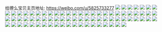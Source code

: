 给撩么宝贝主页地址: https://weibo.com/u/5825733277 
![](https://wx4.sinaimg.cn/mw2000/006mgblXly1h8wne3bwxrj30u01syqap.jpg) 
![](https://wx4.sinaimg.cn/mw2000/006mgblXly1h8wne6kxhej30u0140dll.jpg) 
![](https://wx4.sinaimg.cn/mw2000/006mgblXly1h8wnhjei3zj31400u0tdb.jpg) 
![](https://wx4.sinaimg.cn/mw2000/006mgblXly1h8n9qdn4yhj31o0280b29.jpg) 
![](https://wx4.sinaimg.cn/mw2000/006mgblXly1h7pw6w30skj30u014045n.jpg) 
![](https://wx4.sinaimg.cn/mw2000/006mgblXly1h6zer8n9vjj31o0280kjm.jpg) 
![](https://wx4.sinaimg.cn/mw2000/006mgblXly1h6zer6icslj30j60js40h.jpg) 
![](https://wx4.sinaimg.cn/mw2000/006mgblXly1h6mlmkcstej30u0140na3.jpg) 
![](https://wx4.sinaimg.cn/mw2000/006mgblXly1h3krzdirebj323u35sqva.jpg) 
![](https://wx4.sinaimg.cn/mw2000/006mgblXly1h3krzgq4s7j32tc480qv7.jpg) 
![](https://wx4.sinaimg.cn/mw2000/006mgblXly1h38q14ycr3j33402c0u0y.jpg) 
![](https://wx4.sinaimg.cn/mw2000/006mgblXly1h38q1ebrnwj323u35snpe.jpg) 
![](https://wx4.sinaimg.cn/mw2000/006mgblXly1h38q1hyr5cj323u35se82.jpg) 
![](https://wx4.sinaimg.cn/mw2000/006mgblXly1h2klopt03zj31551pzaog.jpg) 
![](https://wx4.sinaimg.cn/mw2000/006mgblXly1h0xw4xa7m8j31o02804qr.jpg) 
![](https://wx4.sinaimg.cn/mw2000/006mgblXly1h0xw511uvtj31o02804qp.jpg) 
![](https://wx4.sinaimg.cn/mw2000/006mgblXly1h0xw5b0ih5j31o0280qv6.jpg) 
![](https://wx4.sinaimg.cn/mw2000/006mgblXly1gtis3gtzg1j30u0140dsb.jpg) 
![](https://wx4.sinaimg.cn/mw2000/006mgblXly1gtis3i4j1kj30u01404i3.jpg) 
![](https://wx4.sinaimg.cn/mw2000/006mgblXly1gtis3jrhubj30u0140x0x.jpg) 
![](https://wx4.sinaimg.cn/mw2000/006mgblXly1gspm7pej6pj30n00n0gpr.jpg) 
![](https://wx4.sinaimg.cn/mw2000/006mgblXly1gspm7qr72uj32bp2ok4qq.jpg) 
![](https://wx4.sinaimg.cn/mw2000/006mgblXly1gspm7sj2bbj32c0340x6q.jpg) 
![](https://wx4.sinaimg.cn/mw2000/006mgblXly1gspm7p1ix8j31o02804qq.jpg) 
![](https://wx4.sinaimg.cn/mw2000/006mgblXly1gspm7tz6ehj32c0340e83.jpg) 
![](https://wx4.sinaimg.cn/mw2000/006mgblXly1gspm7pnzh5j30n00uoahh.jpg) 
![](https://wx4.sinaimg.cn/mw2000/006mgblXly1gspm7v7uwfj32c0340npe.jpg) 
![](https://wx4.sinaimg.cn/mw2000/006mgblXly1gspm7wefp4j32c0340qv6.jpg) 
![](https://wx4.sinaimg.cn/mw2000/006mgblXly1gspm7xfntqj33402c0kjm.jpg) 
![](https://wx4.sinaimg.cn/mw2000/006mgblXly1gp3baceokdj32c03407wk.jpg) 
![](https://wx4.sinaimg.cn/mw2000/006mgblXly1gp3baeizlrj32c03401ky.jpg) 
![](https://wx4.sinaimg.cn/mw2000/006mgblXly1gp3bah4jqvj32c0340x6u.jpg) 
![](https://wx4.sinaimg.cn/mw2000/006mgblXly1gp3baiw8dkj33402c0qv7.jpg) 
![](https://wx4.sinaimg.cn/mw2000/006mgblXly1gp3bajo58jj30n00uotdk.jpg) 
![](https://wx4.sinaimg.cn/mw2000/006mgblXly1gp3bb10tpqj32c0340b2b.jpg) 
![](https://wx4.sinaimg.cn/mw2000/006mgblXly1gmggrrl1t4j32c0340b2b.jpg) 
![](https://wx4.sinaimg.cn/mw2000/006mgblXly1gmggrsnttwj30n00uoahd.jpg) 
![](https://wx4.sinaimg.cn/mw2000/006mgblXly1gmggrtomdoj32c0340kjm.jpg) 
![](https://wx4.sinaimg.cn/mw2000/006mgblXly1gmggrv71bkj32c03407wj.jpg) 
![](https://wx4.sinaimg.cn/mw2000/006mgblXly1gmggropjz5j33402c0u0x.jpg) 
![](https://wx4.sinaimg.cn/mw2000/006mgblXly1gmggrw9iygj31sc2dshdt.jpg) 
![](https://wx4.sinaimg.cn/mw2000/006mgblXly1gmggrxgoesj33402c04qp.jpg) 
![](https://wx4.sinaimg.cn/mw2000/006mgblXly1gmggryyvvrj32c03407wi.jpg) 
![](https://wx4.sinaimg.cn/mw2000/006mgblXly1gmggrzn0a2j30uo0n0qau.jpg) 
![](https://wx4.sinaimg.cn/mw2000/006mgblXly1gkl63r8zrvj30u01407ja.jpg) 
![](https://wx4.sinaimg.cn/mw2000/006mgblXly1gkl63ognn2j30u1141gwl.jpg) 
![](https://wx4.sinaimg.cn/mw2000/006mgblXly1gkl63shj8tj30u0140wrk.jpg) 
![](https://wx4.sinaimg.cn/mw2000/006mgblXly1giyj9o8ldrj30uo0n010k.jpg) 
![](https://wx4.sinaimg.cn/mw2000/006mgblXly1giyj9kpac2j30uo0n0qau.jpg) 
![](https://wx4.sinaimg.cn/mw2000/006mgblXly1giyj9p036hj31410u07dk.jpg) 
![](https://wx4.sinaimg.cn/mw2000/006mgblXly1giyj9mttu8j30n00uojy1.jpg) 
![](https://wx4.sinaimg.cn/mw2000/006mgblXly1giyj9ndqd3j30uo0n0wki.jpg) 
![](https://wx4.sinaimg.cn/mw2000/006mgblXly1giyj9lszp3j30u0140wqt.jpg) 
![](https://wx4.sinaimg.cn/mw2000/006mgblXgy1gi6u3ysgkoj32c0340e82.jpg) 
![](https://wx4.sinaimg.cn/mw2000/006mgblXgy1gi6u40eipzj32c0340npe.jpg) 
![](https://wx4.sinaimg.cn/mw2000/006mgblXgy1gi6u41roawj32c0340qv5.jpg) 
![](https://wx4.sinaimg.cn/mw2000/006mgblXgy1gi6u45w7bzj32c0340e83.jpg) 
![](https://wx4.sinaimg.cn/mw2000/006mgblXgy1gi6u476pj0j31uo1pynpd.jpg) 
![](https://wx4.sinaimg.cn/mw2000/006mgblXgy1gi6u4aobtij32c0340x6q.jpg) 
![](https://wx4.sinaimg.cn/mw2000/006mgblXgy1gi6u4d2k7rj32c03401ky.jpg) 
![](https://wx4.sinaimg.cn/mw2000/006mgblXgy1gi6u4gx0waj32c0340npe.jpg) 
![](https://wx4.sinaimg.cn/mw2000/006mgblXgy1gi6u3wtuofj33402c0x6q.jpg) 
![](https://wx4.sinaimg.cn/mw2000/006mgblXly1gftehh8whij30u0140tmt.jpg) 
![](https://wx4.sinaimg.cn/mw2000/006mgblXly1gftehjmqyaj30u110tdsl.jpg) 
![](https://wx4.sinaimg.cn/mw2000/006mgblXly1gbfv1q1fqej314w0n045w.jpg) 
![](https://wx4.sinaimg.cn/mw2000/006mgblXly1gbfv1pe45bj314w0n07dt.jpg) 
![](https://wx4.sinaimg.cn/mw2000/006mgblXly1gbfv1qwsptj314w0n0dqb.jpg) 
![](https://wx4.sinaimg.cn/mw2000/006mgblXly1g8vdmi9il9j31400u0k5a.jpg) 
![](https://wx4.sinaimg.cn/mw2000/006mgblXly1g8vdmjkcpnj31400u0wtc.jpg) 
![](https://wx4.sinaimg.cn/mw2000/006mgblXly1g8vdmgz3ebj31400u0nac.jpg) 
![](https://wx4.sinaimg.cn/mw2000/006mgblXly1g8vdmm9g5qj31400u0x0q.jpg) 
![](https://wx4.sinaimg.cn/mw2000/006mgblXly1g8dobafftzj31400u078g.jpg) 
![](https://wx4.sinaimg.cn/mw2000/006mgblXly1g8dobbkk1yj30u0140aii.jpg) 
![](https://wx4.sinaimg.cn/mw2000/006mgblXly1g8dobci8otj31400u0ah2.jpg) 
![](https://wx4.sinaimg.cn/mw2000/006mgblXly1g8dobd2j7tj31400u0td3.jpg) 
![](https://wx4.sinaimg.cn/mw2000/006mgblXly1g8dob9pw86j31400u0dk8.jpg) 
![](https://wx4.sinaimg.cn/mw2000/006mgblXly1g8dobe2c0zj31400u0wm5.jpg) 
